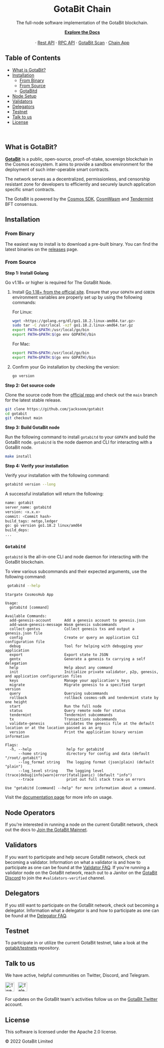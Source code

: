<div align="center">
  <h1> GotaBit Chain </h1>
  <p> The full-node software implementation of the GotaBit blockchain. </p>
  
<p align="center">
  <a href="https://docs.gotabit.io"><strong>Explore the Docs</strong></a>
  <br />
  <br />
  ·
  <a href="https://api.gotabit.dev">Rest API</a>
  ·
  <a href="https://rpc.gotabit.dev">RPC API</a>
  ·
  <a href="https://scan.gotabit.io">GotaBit Scan</a>
  ·
  <a href="https://app.gotabit.io">Chain App</a>
</p>
</div>

## Table of Contents <!-- omit in toc -->
- [What is GotaBit?](#what-is-gotabit)
- [Installation](#installation)
  - [From Binary](#from-binary)
  - [From Source](#from-source)
  - [GotaBitd](#gotabitd)
- [Node Setup](#node-operators)
- [Validators](#validators)
- [Delegators](#delegators)
- [Testnet](#testnet)
- [Talk to us](#talk-to-us)
- [License](#license)

<br >

## What is GotaBit?

**[GotaBit](https://g.io)** is a public, open-source, proof-of-stake, sovereign blockchain in the Cosmos ecosystem. It aims to provide a sandbox environment for the deployment of such inter-operable smart contracts.

The network serves as a decentralized, permissionless, and censorship resistant zone for developers to efficiently and securely launch application specific smart contracts.

The GotaBit is powered by the [Cosmos SDK](https://github.com/cosmos/cosmos-sdk), [CosmWasm](https://github.com/CosmWasm/cosmwasm) and [Tendermint](https://github.com/tendermint/tendermint) BFT consensus.


## Installation

### From Binary

The easiest way to install is to download a pre-built binary. You can find the latest binaries on the [releases](https://github.com/jacksoom/gotabit/releases) page.

### From Source

**Step 1: Install Golang**

Go v1.18+ or higher is required for The GotaBit Node.

1. Install [Go 1.18+ from the official site](https://go.dev/dl/). Ensure that your `GOPATH` and `GOBIN` environment variables are properly set up by using the following commands:

   For Linux:

   ```sh
   wget <https://golang.org/dl/go1.18.2.linux-amd64.tar.gz>
   sudo tar -C /usr/local -xzf go1.18.2.linux-amd64.tar.gz
   export PATH=$PATH:/usr/local/go/bin
   export PATH=$PATH:$(go env GOPATH)/bin
   ```

   For Mac:

   ```sh
   export PATH=$PATH:/usr/local/go/bin
   export PATH=$PATH:$(go env GOPATH)/bin
   ```

2. Confirm your Go installation by checking the version:

   ```sh
   go version
   ```


**Step 2: Get source code**

Clone the source code from the [official repo](https://github.com/jacksoom/gotabit) and check out the `main` branch for the latest stable release.

```bash
git clone https://github.com/jacksoom/gotabit
cd gotabit
git checkout main
```

**Step 3: Build GotaBit node**

Run the following command to install `gotabitd` to your `GOPATH` and build the GotaBit node. `gotabitd` is the node daemon and CLI for interacting with a GotaBit node.

```bash
make install
```

**Step 4: Verify your installation**

Verify your installation with the following command:

```bash
gotabitd version --long
```

A successful installation will return the following:

```bash
name: gotabit
server_name: gotabitd
version: <x.x.x>
commit: <Commit hash>
build_tags: netgo,ledger
go: go version go1.18.2 linux/amd64
build_deps:
...
```

### `Gotabitd`

`gotabitd` is the all-in-one CLI and node daemon for interacting with the GotaBit blockchain. 

To view various subcommands and their expected arguments, use the following command:

``` sh
 gotabitd --help
```

```
Stargate CosmosHub App

Usage:
  gotabitd [command]

Available Commands:
  add-genesis-account      Add a genesis account to genesis.json
  add-wasm-genesis-message Wasm genesis subcommands
  collect-gentxs           Collect genesis txs and output a genesis.json file
  config                   Create or query an application CLI configuration file
  debug                    Tool for helping with debugging your application
  export                   Export state to JSON
  gentx                    Generate a genesis tx carrying a self delegation
  help                     Help about any command
  init                     Initialize private validator, p2p, genesis, and application configuration files
  keys                     Manage your application's keys
  migrate                  Migrate genesis to a specified target version
  query                    Querying subcommands
  rollback                 rollback cosmos-sdk and tendermint state by one height
  start                    Run the full node
  status                   Query remote node for status
  tendermint               Tendermint subcommands
  tx                       Transactions subcommands
  validate-genesis         validates the genesis file at the default location or at the location passed as an arg
  version                  Print the application binary version information

Flags:
  -h, --help                help for gotabitd
      --home string         directory for config and data (default "/root/.gotabit")
      --log_format string   The logging format (json|plain) (default "plain")
      --log_level string    The logging level (trace|debug|info|warn|error|fatal|panic) (default "info")
      --trace               print out full stack trace on errors

Use "gotabitd [command] --help" for more information about a command.
```

Visit the [documentation page](https://docs.gotabit.io/how-to) for more info on usage. 

## Node Operators

If you're interested in running a node on the current GotaBit network, check out the docs to [Join the GotaBit Mainnet](https://docs.gotabit.io/).

## Validators

If you want to participate and help secure GotaBit network, check out becoming a validator. Information on what a validator is and how to participate as one can be found at the [Validator FAQ](https://docs.gotabit.io/). If you're running a validator node on the GotaBit network, reach out to a Janitor on the [GotaBit Discord](https://discord.gg/p3TMC5dUhP) to join the `#validators-verified` channel.

## Delegators

If you still want to participate on the GotaBit network, check out becoming a delegator. Information what a delegator is and how to participate as one can be found at the [Delegator FAQ](https://docs.gotabit.io/).

## Testnet

To participate in or utilize the current GotaBit testnet, take a look at the [gotabit/testnets](https://github.com/gotabit/testnets) repository. 

## Talk to us

We have active, helpful communities on Twitter, Discord, and Telegram.

<p>
<a href="https://twitter.com/GotaBitG"><img src="https://img.shields.io/badge/Twitter-1DA1F2?style=for-the-badge&logo=twitter&logoColor=white" alt="Tweet" height="30"/></a> 
  &nbsp;
 <a href="https://t.me/GotaBitG"><img src="https://img.shields.io/badge/Telegram-2CA5E0?style=for-the-badge&logo=telegram&logoColor=white" alt="Telegram" height="30"/></a> 
</p>

For updates on the GotaBit team's activities follow us on the [GotaBit Twitter](https://twitter.com/GotaBitG) account.

## License

This software is licensed under the Apache 2.0 license.

© 2022 GotaBit Limited
